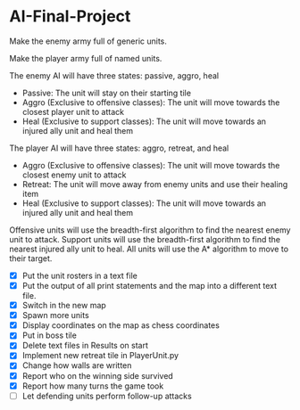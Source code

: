# AI-Final-Project

Make the enemy army full of generic units.

Make the player army full of named units.

The enemy AI will have three states: passive, aggro, heal
- Passive: The unit will stay on their starting tile
- Aggro (Exclusive to offensive classes): The unit will move towards the closest player unit to attack
- Heal (Exclusive to support classes): The unit will move towards an injured ally unit and heal them  

The player AI will have three states: aggro, retreat, and heal
- Aggro (Exclusive to offensive classes): The unit will move towards the closest enemy unit to attack
- Retreat: The unit will move away from enemy units and use their healing item
- Heal (Exclusive to support classes): The unit will move towards an injured ally unit and heal them

Offensive units will use the breadth-first algorithm to find the nearest enemy unit to attack.
Support units will use the breadth-first algorithm to find the nearest injured ally unit to heal.
All units will use the A* algorithm to move to their target.

- [x] Put the unit rosters in a text file
- [x] Put the output of all print statements and the map into a different text file.
- [x] Switch in the new map
- [x] Spawn more units
- [x] Display coordinates on the map as chess coordinates
- [x] Put in boss tile
- [x] Delete text files in Results on start
- [x] Implement new retreat tile in PlayerUnit.py
- [x] Change how walls are written
- [x] Report who on the winning side survived
- [x] Report how many turns the game took
- [ ] Let defending units perform follow-up attacks
